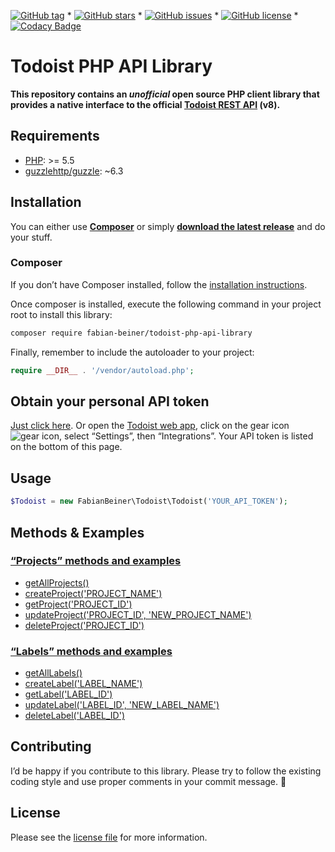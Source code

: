 [![GitHub tag](https://img.shields.io/github/tag/FabianBeiner/Todoist-PHP-API-Library.svg)](https://github.com/FabianBeiner/Todoist-PHP-API-Library/tags) * [![GitHub stars](https://img.shields.io/github/stars/FabianBeiner/Todoist-PHP-API-Library.svg)](https://github.com/FabianBeiner/Todoist-PHP-API-Library/stargazers) * [![GitHub issues](https://img.shields.io/github/issues/FabianBeiner/Todoist-PHP-API-Library.svg)](https://github.com/FabianBeiner/Todoist-PHP-API-Library/issues) * [![GitHub license](https://img.shields.io/github/license/FabianBeiner/Todoist-PHP-API-Library.svg)](https://github.com/FabianBeiner/Todoist-PHP-API-Library/blob/master/LICENSE) * [![Codacy Badge](https://api.codacy.com/project/badge/Grade/a8cad853a2b041a896753b4dda5659ad)](https://www.codacy.com/app/FabianBeiner/Todoist-PHP-API-Library?utm_source=github.com&amp;utm_medium=referral&amp;utm_content=FabianBeiner/Todoist-PHP-API-Library&amp;utm_campaign=Badge_Grade)# Todoist PHP API Library**This repository contains an _unofficial_ open source PHP client library that provides a native interface to the official [Todoist REST API](https://developer.todoist.com/rest/v8/) (v8).**## Requirements- [PHP](http://php.net/): >= 5.5- [guzzlehttp/guzzle](https://packagist.org/packages/guzzlehttp/guzzle): ~6.3## InstallationYou can either use [**Composer**](https://getcomposer.org/) or simply [**download the latest release**](https://github.com/FabianBeiner/Todoist-PHP-API-Library/releases) and do your stuff.### ComposerIf you don’t have Composer installed, follow the [installation instructions](https://getcomposer.org/doc/00-intro.md).Once composer is installed, execute the following command in your project root to install this library:```shcomposer require fabian-beiner/todoist-php-api-library```Finally, remember to include the autoloader to your project:```phprequire __DIR__ . '/vendor/autoload.php';```## Obtain your personal API token[Just click here](https://todoist.com/Users/viewPrefs?page=integrations). Or open the [Todoist web app](https://todoist.com), click on the gear icon ![gear icon](https://user-images.githubusercontent.com/86269/32700618-cc113902-c7c7-11e7-9a8c-263f64510ccb.jpeg), select “Settings”, then “Integrations”. Your API token is listed on the bottom of this page.## Usage```php$Todoist = new FabianBeiner\Todoist\Todoist('YOUR_API_TOKEN');```## Methods & Examples### [“Projects” methods and examples](https://github.com/FabianBeiner/Todoist-PHP-API-Library/wiki/Methods:-Projects#projects-methods-and-examples)* [getAllProjects()](https://github.com/FabianBeiner/Todoist-PHP-API-Library/wiki/Methods:-Projects#get-all-projects)* [createProject('PROJECT_NAME')](https://github.com/FabianBeiner/Todoist-PHP-API-Library/wiki/Methods:-Projects#create-a-new-project)* [getProject('PROJECT_ID')](https://github.com/FabianBeiner/Todoist-PHP-API-Library/wiki/Methods:-Projects#get-a-project)* [updateProject('PROJECT_ID', 'NEW_PROJECT_NAME')](https://github.com/FabianBeiner/Todoist-PHP-API-Library/wiki/Methods:-Projects#update-actually-rename-a-project)* [deleteProject('PROJECT_ID')](https://github.com/FabianBeiner/Todoist-PHP-API-Library/wiki/Methods:-Projects#delete-a-project)### [“Labels” methods and examples](https://github.com/FabianBeiner/Todoist-PHP-API-Library/wiki/Methods:-Labels#labels-methods-and-examples)* [getAllLabels()](https://github.com/FabianBeiner/Todoist-PHP-API-Library/wiki/Methods:-Labels#get-all-labels)* [createLabel('LABEL_NAME')](https://github.com/FabianBeiner/Todoist-PHP-API-Library/wiki/Methods:-Labels#create-a-new-label)* [getLabel('LABEL_ID')](https://github.com/FabianBeiner/Todoist-PHP-API-Library/wiki/Methods:-Labels#get-a-label)* [updateLabel('LABEL_ID', 'NEW_LABEL_NAME')](https://github.com/FabianBeiner/Todoist-PHP-API-Library/wiki/Methods:-Labels#update-actually-rename-a-label)* [deleteLabel('LABEL_ID')](https://github.com/FabianBeiner/Todoist-PHP-API-Library/wiki/Methods:-Labels#delete-a-label)## ContributingI’d be happy if you contribute to this library. Please try to follow the existing coding style and use proper comments in your commit message. 🙏## LicensePlease see the [license file](https://github.com/FabianBeiner/Todoist-PHP-API-Library/blob/master/LICENSE) for more information.